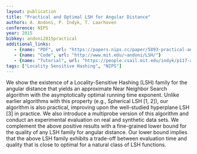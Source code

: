 ```yaml
---
layout: publication
title: "Practical and Optimal LSH for Angular Distance"
authors: A. Andoni, P. Indyk, T. Laarhoven
conference: NIPS
year: 2015
bibkey: andoni2015practical
additional_links:
   - {name: "PDF", url: "https://papers.nips.cc/paper/5893-practical-and-optimal-lsh-for-angular-distance.pdf"}
   - {name: "Code", url: "http://www.mit.edu/~andoni/LSH/"}
   - {name: "Tutorial", url: "https://people.csail.mit.edu/indyk/p117-andoni.pdf"}
tags: ["Locality Sensitive Hashing", "NIPS"]
---
```

We show the existence of a Locality-Sensitive Hashing (LSH) family for the angular
distance that yields an approximate Near Neighbor Search algorithm with the
asymptotically optimal running time exponent. Unlike earlier algorithms with this
property (e.g., Spherical LSH [1, 2]), our algorithm is also practical, improving
upon the well-studied hyperplane LSH [3] in practice. We also introduce a multiprobe
version of this algorithm and conduct an experimental evaluation on real
and synthetic data sets.
We complement the above positive results with a fine-grained lower bound for the
quality of any LSH family for angular distance. Our lower bound implies that the
above LSH family exhibits a trade-off between evaluation time and quality that is
close to optimal for a natural class of LSH functions.
